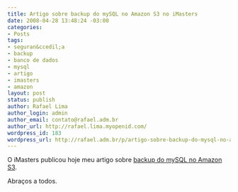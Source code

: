 ```yaml
---
title: Artigo sobre backup do mySQL no Amazon S3 no iMasters
date: 2008-04-28 13:48:24 -03:00
categories:
- Posts
tags:
- seguran&ccedil;a
- backup
- banco de dados
- mysql
- artigo
- imasters
- amazon
layout: post
status: publish
author: Rafael Lima
author_login: admin
author_email: contato@rafael.adm.br
author_url: http://rafael.lima.myopenid.com/
wordpress_id: 183
wordpress_url: http://rafael.adm.br/p/artigo-sobre-backup-do-mysql-no-amazon-s3-no-imasters/
---
```


O iMasters publicou hoje meu artigo sobre <a href="http://imasters.uol.com.br/artigo/8522/mysql/configurando_sistema_de_backup_do_banco_de_dados_mysql_no_amazon_s3_em_10_minutos/">backup do mySQL no Amazon S3</a>.

Abra&ccedil;os a todos.
